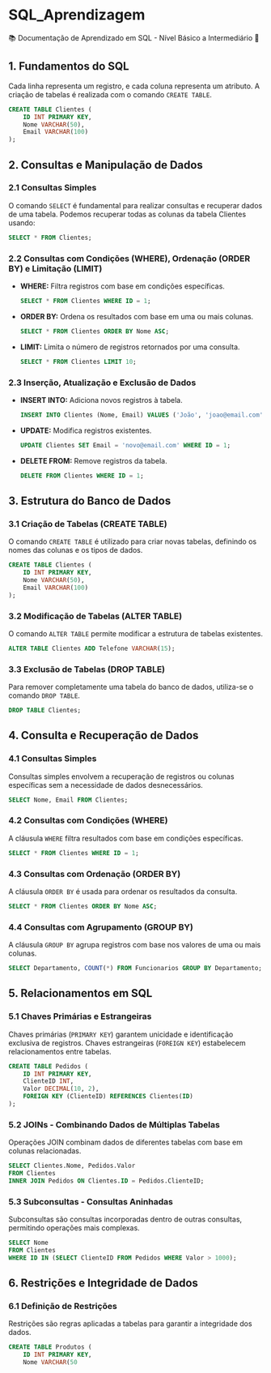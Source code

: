 # SQL_Aprendizagem
📚 Documentação de Aprendizado em SQL - Nível Básico a Intermediário 🚀

## 1. Fundamentos do SQL

Cada linha representa um registro, e cada coluna representa um atributo. A criação de tabelas é realizada com o comando `CREATE TABLE`.

```sql
CREATE TABLE Clientes (
    ID INT PRIMARY KEY,
    Nome VARCHAR(50),
    Email VARCHAR(100)
);
```

## 2. Consultas e Manipulação de Dados

### 2.1 Consultas Simples
O comando `SELECT` é fundamental para realizar consultas e recuperar dados de uma tabela. Podemos recuperar todas as colunas da tabela Clientes usando:

```sql
SELECT * FROM Clientes;
```

### 2.2 Consultas com Condições (WHERE), Ordenação (ORDER BY) e Limitação (LIMIT)
- **WHERE:** Filtra registros com base em condições específicas.

  ```sql
  SELECT * FROM Clientes WHERE ID = 1;
  ```

- **ORDER BY:** Ordena os resultados com base em uma ou mais colunas.

  ```sql
  SELECT * FROM Clientes ORDER BY Nome ASC;
  ```

- **LIMIT:** Limita o número de registros retornados por uma consulta.

  ```sql
  SELECT * FROM Clientes LIMIT 10;
  ```

### 2.3 Inserção, Atualização e Exclusão de Dados
- **INSERT INTO:** Adiciona novos registros à tabela.

  ```sql
  INSERT INTO Clientes (Nome, Email) VALUES ('João', 'joao@email.com');
  ```

- **UPDATE:** Modifica registros existentes.

  ```sql
  UPDATE Clientes SET Email = 'novo@email.com' WHERE ID = 1;
  ```

- **DELETE FROM:** Remove registros da tabela.

  ```sql
  DELETE FROM Clientes WHERE ID = 1;
  ```

## 3. Estrutura do Banco de Dados

### 3.1 Criação de Tabelas (CREATE TABLE)
O comando `CREATE TABLE` é utilizado para criar novas tabelas, definindo os nomes das colunas e os tipos de dados.

```sql
CREATE TABLE Clientes (
    ID INT PRIMARY KEY,
    Nome VARCHAR(50),
    Email VARCHAR(100)
);
```

### 3.2 Modificação de Tabelas (ALTER TABLE)
O comando `ALTER TABLE` permite modificar a estrutura de tabelas existentes.

```sql
ALTER TABLE Clientes ADD Telefone VARCHAR(15);
```

### 3.3 Exclusão de Tabelas (DROP TABLE)
Para remover completamente uma tabela do banco de dados, utiliza-se o comando `DROP TABLE`.

```sql
DROP TABLE Clientes;
```

## 4. Consulta e Recuperação de Dados

### 4.1 Consultas Simples
Consultas simples envolvem a recuperação de registros ou colunas específicas sem a necessidade de dados desnecessários.

```sql
SELECT Nome, Email FROM Clientes;
```

### 4.2 Consultas com Condições (WHERE)
A cláusula `WHERE` filtra resultados com base em condições específicas.

```sql
SELECT * FROM Clientes WHERE ID = 1;
```

### 4.3 Consultas com Ordenação (ORDER BY)
A cláusula `ORDER BY` é usada para ordenar os resultados da consulta.

```sql
SELECT * FROM Clientes ORDER BY Nome ASC;
```

### 4.4 Consultas com Agrupamento (GROUP BY)
A cláusula `GROUP BY` agrupa registros com base nos valores de uma ou mais colunas.

```sql
SELECT Departamento, COUNT(*) FROM Funcionarios GROUP BY Departamento;
```

## 5. Relacionamentos em SQL

### 5.1 Chaves Primárias e Estrangeiras
Chaves primárias (`PRIMARY KEY`) garantem unicidade e identificação exclusiva de registros. Chaves estrangeiras (`FOREIGN KEY`) estabelecem relacionamentos entre tabelas.

```sql
CREATE TABLE Pedidos (
    ID INT PRIMARY KEY,
    ClienteID INT,
    Valor DECIMAL(10, 2),
    FOREIGN KEY (ClienteID) REFERENCES Clientes(ID)
);
```

### 5.2 JOINs - Combinando Dados de Múltiplas Tabelas
Operações JOIN combinam dados de diferentes tabelas com base em colunas relacionadas.

```sql
SELECT Clientes.Nome, Pedidos.Valor
FROM Clientes
INNER JOIN Pedidos ON Clientes.ID = Pedidos.ClienteID;
```

### 5.3 Subconsultas - Consultas Aninhadas
Subconsultas são consultas incorporadas dentro de outras consultas, permitindo operações mais complexas.

```sql
SELECT Nome
FROM Clientes
WHERE ID IN (SELECT ClienteID FROM Pedidos WHERE Valor > 1000);
```

## 6. Restrições e Integridade de Dados

### 6.1 Definição de Restrições
Restrições são regras aplicadas a tabelas para garantir a integridade dos dados.

```sql
CREATE TABLE Produtos (
    ID INT PRIMARY KEY,
    Nome VARCHAR(50
